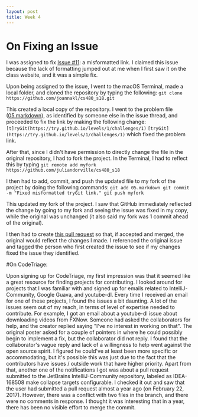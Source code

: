 ```yaml
---
layout: post
title: Week 4
---
```


# On Fixing an Issue

I was assigned to fix [Issue #11](https://github.com/joannakl/cs480_s18/issues/11): a misformatted link. I claimed this issue because the lack of formatting jumped out at me when I first saw it on the class website, and it was a simple fix.

Upon being assigned to the issue, I went to the macOS Terminal, made a local folder, and cloned the repository by typing the following:
`git clone https://github.com/joannakl/cs480_s18.git`

This created a local copy of the repository. I went to the problem file ([05.markdown]( cs480_s18/_includes/daily/05.markdown )), as identified by someone else in the issue thread, and proceeded to fix the link by making the following change:
`[t]ryGit(https://try.github.io/levels/1/challenges/1)`
`[tryGit](https://try.github.io/levels/1/challenges/1)`
which fixed the problem link.

After that, since I didn't have permission to directly change the file in the original repository, I had to fork the project.
In the Terminal, I had to reflect this by typing
`git remote add myfork https://github.com/juliandorville/cs480_s18`

I then had to add, commit, and push the updated file to my fork of the project by doing the following commands:
`git add 05.markdown
git commit -m "Fixed misformatted tryGit link."
git push myfork`

This updated my fork of the project. I saw that GitHub immediately reflected the change by going to my fork and seeing the issue was fixed in my copy, while the original was unchanged (it also said my fork was 1 commit ahead of the original).

I then had to create [this pull request](https://github.com/joannakl/cs480_s18/pull/60) so that, if accepted and merged, the original would reflect the changes I made. I referenced the original issue and tagged the person who first created the issue to see if my changes fixed the issue they identified.

#On CodeTriage:

Upon signing up for CodeTriage, my first impression was that it seemed like a great resource for finding projects for contributing. I looked around for projects that I was familiar with and signed up for emails related to IntelliJ-Community, Google Guava, and youtube-dl. Every time I received an email for one of these projects, I found the issues a bit daunting. A lot of the issues seem out of my reach, in terms of level of expertise needed to contribute. For example, I got an email about a youtube-dl issue about downloading videos from FXNow. Someone had asked the collaborators for help, and the creator replied saying "I've no interest in working on that". The original poster asked for a couple of pointers in where he could possibly begin to implement a fix, but the collaborator did not reply. I found that the collaborator's vague reply and lack of a willingness to help went against the open source spirit. I figured he could've at least been more specific or accommodating, but it's possible this was just due to the fact that the contributors have issues / outside work that have higher priority. Apart from that, another one of the notifications I got was about a pull request submitted to the JetBrains IntelliJ-Community repository, labeled as IDEA-168508 make collapse targets configurable. I checked it out and saw that the user had submitted a pull request almost a year ago (on February 22, 2017). However, there was a conflict with two files in the branch, and there were no comments in response. I thought it was interesting that in a year, there has been no visible effort to merge the commit.
